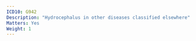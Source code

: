 ```yaml
---
ICD10: G942
Description: "Hydrocephalus in other diseases classified elsewhere"
Matters: Yes
Weight: 1
---
```


